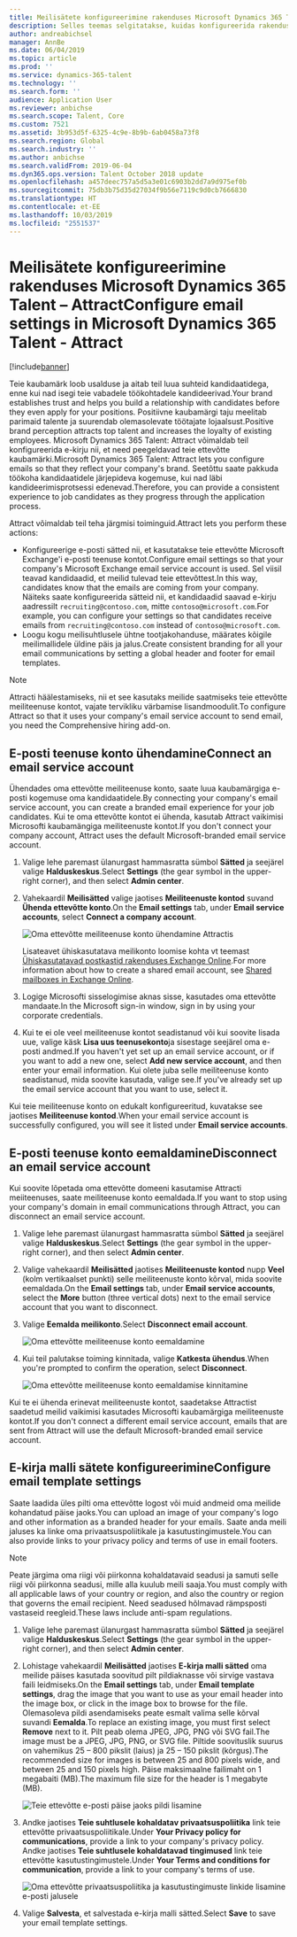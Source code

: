 ```yaml
---
title: Meilisätete konfigureerimine rakenduses Microsoft Dynamics 365 Talent – Attract
description: Selles teemas selgitatakse, kuidas konfigureerida rakenduse Microsoft Dynamics 365 Talent - Attract saadetud e-posti sätteid.
author: andreabichsel
manager: AnnBe
ms.date: 06/04/2019
ms.topic: article
ms.prod: ''
ms.service: dynamics-365-talent
ms.technology: ''
ms.search.form: ''
audience: Application User
ms.reviewer: anbichse
ms.search.scope: Talent, Core
ms.custom: 7521
ms.assetid: 3b953d5f-6325-4c9e-8b9b-6ab0458a73f8
ms.search.region: Global
ms.search.industry: ''
ms.author: anbichse
ms.search.validFrom: 2019-06-04
ms.dyn365.ops.version: Talent October 2018 update
ms.openlocfilehash: a457deec757a5d5a3e01c6903b2dd7a9d975ef0b
ms.sourcegitcommit: 75db3b75d35d27034f9b56e7119c9d0cb7666830
ms.translationtype: HT
ms.contentlocale: et-EE
ms.lasthandoff: 10/03/2019
ms.locfileid: "2551537"
---
```

# <a name="configure-email-settings-in-microsoft-dynamics-365-talent---attract"></a><span data-ttu-id="c99ef-103">Meilisätete konfigureerimine rakenduses Microsoft Dynamics 365 Talent – Attract</span><span class="sxs-lookup"><span data-stu-id="c99ef-103">Configure email settings in Microsoft Dynamics 365 Talent - Attract</span></span>

[!include[banner](../includes/banner.md)]

<span data-ttu-id="c99ef-104">Teie kaubamärk loob usalduse ja aitab teil luua suhteid kandidaatidega, enne kui nad isegi teie vabadele töökohtadele kandideerivad.</span><span class="sxs-lookup"><span data-stu-id="c99ef-104">Your brand establishes trust and helps you build a relationship with candidates before they even apply for your positions.</span></span> <span data-ttu-id="c99ef-105">Positiivne kaubamärgi taju meelitab parimaid talente ja suurendab olemasolevate töötajate lojaalsust.</span><span class="sxs-lookup"><span data-stu-id="c99ef-105">Positive brand perception attracts top talent and increases the loyalty of existing employees.</span></span> <span data-ttu-id="c99ef-106">Microsoft Dynamics 365 Talent: Attract võimaldab teil konfigureerida e-kirju nii, et need peegeldavad teie ettevõtte kaubamärki.</span><span class="sxs-lookup"><span data-stu-id="c99ef-106">Microsoft Dynamics 365 Talent: Attract lets you configure emails so that they reflect your company's brand.</span></span> <span data-ttu-id="c99ef-107">Seetõttu saate pakkuda töökoha kandidaatidele järjepideva kogemuse, kui nad läbi kandideerimisprotsessi edenevad.</span><span class="sxs-lookup"><span data-stu-id="c99ef-107">Therefore, you can provide a consistent experience to job candidates as they progress through the application process.</span></span>

<span data-ttu-id="c99ef-108">Attract võimaldab teil teha järgmisi toiminguid.</span><span class="sxs-lookup"><span data-stu-id="c99ef-108">Attract lets you perform these actions:</span></span>

- <span data-ttu-id="c99ef-109">Konfigureerige e-posti sätted nii, et kasutatakse teie ettevõtte Microsoft Exchange'i e-posti teenuse kontot.</span><span class="sxs-lookup"><span data-stu-id="c99ef-109">Configure email settings so that your company's Microsoft Exchange email service account is used.</span></span> <span data-ttu-id="c99ef-110">Sel viisil teavad kandidaadid, et meilid tulevad teie ettevõttest.</span><span class="sxs-lookup"><span data-stu-id="c99ef-110">In this way, candidates know that the emails are coming from your company.</span></span> <span data-ttu-id="c99ef-111">Näiteks saate konfigureerida sätteid nii, et kandidaadid saavad e-kirju aadressilt `recruiting@contoso.com`, mitte `contoso@microsoft.com`.</span><span class="sxs-lookup"><span data-stu-id="c99ef-111">For example, you can configure your settings so that candidates receive emails from `recruiting@contoso.com` instead of `contoso@microsoft.com`.</span></span>
- <span data-ttu-id="c99ef-112">Loogu kogu meilisuhtlusele ühtne tootjakohanduse, määrates kõigile meilimallidele üldine päis ja jalus.</span><span class="sxs-lookup"><span data-stu-id="c99ef-112">Create consistent branding for all your email communications by setting a global header and footer for email templates.</span></span> 

> [!NOTE]
> <span data-ttu-id="c99ef-113">Attracti häälestamiseks, nii et see kasutaks meilide saatmiseks teie ettevõtte meiliteenuse kontot, vajate tervikliku värbamise lisandmoodulit.</span><span class="sxs-lookup"><span data-stu-id="c99ef-113">To configure Attract so that it uses your company's email service account to send email, you need the Comprehensive hiring add-on.</span></span>

## <a name="connect-an-email-service-account"></a><span data-ttu-id="c99ef-114">E-posti teenuse konto ühendamine</span><span class="sxs-lookup"><span data-stu-id="c99ef-114">Connect an email service account</span></span>

<span data-ttu-id="c99ef-115">Ühendades oma ettevõtte meiliteenuse konto, saate luua kaubamärgiga e-posti kogemuse oma kandidaatidele.</span><span class="sxs-lookup"><span data-stu-id="c99ef-115">By connecting your company's email service account, you can create a branded email experience for your job candidates.</span></span> <span data-ttu-id="c99ef-116">Kui te oma ettevõtte kontot ei ühenda, kasutab Attract vaikimisi Microsofti kaubamängiga meiliteenuste kontot.</span><span class="sxs-lookup"><span data-stu-id="c99ef-116">If you don't connect your company account, Attract uses the default Microsoft-branded email service account.</span></span>

1. <span data-ttu-id="c99ef-117">Valige lehe paremast ülanurgast hammasratta sümbol **Sätted** ja seejärel valige **Halduskeskus**.</span><span class="sxs-lookup"><span data-stu-id="c99ef-117">Select **Settings** (the gear symbol in the upper-right corner), and then select **Admin center**.</span></span>
2. <span data-ttu-id="c99ef-118">Vahekaardil **Meilisätted** valige jaotises **Meiliteenuste kontod** suvand **Ühenda ettevõtte konto**.</span><span class="sxs-lookup"><span data-stu-id="c99ef-118">On the **Email settings** tab, under **Email service accounts**, select **Connect a company account**.</span></span>

    ![Oma ettevõtte meiliteenuse konto ühendamine Attractis](./media/attract-admin-email-service-accounts.png)

    <span data-ttu-id="c99ef-120">Lisateavet ühiskasutatava meilikonto loomise kohta vt teemast [Ühiskasutatavad postkastid rakenduses Exchange Online](https://docs.microsoft.com/exchange/collaboration-exo/shared-mailboxes).</span><span class="sxs-lookup"><span data-stu-id="c99ef-120">For more information about how to create a shared email account, see [Shared mailboxes in Exchange Online](https://docs.microsoft.com/exchange/collaboration-exo/shared-mailboxes).</span></span>

3. <span data-ttu-id="c99ef-121">Logige Microsofti sisselogimise aknas sisse, kasutades oma ettevõtte mandaate.</span><span class="sxs-lookup"><span data-stu-id="c99ef-121">In the Microsoft sign-in window, sign in by using your corporate credentials.</span></span>
4. <span data-ttu-id="c99ef-122">Kui te ei ole veel meiliteenuse kontot seadistanud või kui soovite lisada uue, valige käsk **Lisa uus teenusekonto**ja sisestage seejärel oma e-posti andmed.</span><span class="sxs-lookup"><span data-stu-id="c99ef-122">If you haven't yet set up an email service account, or if you want to add a new one, select **Add new service account**, and then enter your email information.</span></span> <span data-ttu-id="c99ef-123">Kui olete juba selle meiliteenuse konto seadistanud, mida soovite kasutada, valige see.</span><span class="sxs-lookup"><span data-stu-id="c99ef-123">If you've already set up the email service account that you want to use, select it.</span></span>

<span data-ttu-id="c99ef-124">Kui teie meiliteenuse konto on edukalt konfigureeritud, kuvatakse see jaotises **Meiliteenuse kontod**.</span><span class="sxs-lookup"><span data-stu-id="c99ef-124">When your email service account is successfully configured, you will see it listed under **Email service accounts**.</span></span>

## <a name="disconnect-an-email-service-account"></a><span data-ttu-id="c99ef-125">E-posti teenuse konto eemaldamine</span><span class="sxs-lookup"><span data-stu-id="c99ef-125">Disconnect an email service account</span></span>

<span data-ttu-id="c99ef-126">Kui soovite lõpetada oma ettevõtte domeeni kasutamise Attracti meiiteenuses, saate meiliteenuse konto eemaldada.</span><span class="sxs-lookup"><span data-stu-id="c99ef-126">If you want to stop using your company's domain in email communications through Attract, you can disconnect an email service account.</span></span>

1. <span data-ttu-id="c99ef-127">Valige lehe paremast ülanurgast hammasratta sümbol **Sätted** ja seejärel valige **Halduskeskus**.</span><span class="sxs-lookup"><span data-stu-id="c99ef-127">Select **Settings** (the gear symbol in the upper-right corner), and then select **Admin center**.</span></span>
2. <span data-ttu-id="c99ef-128">Valige vahekaardil **Meilisätted** jaotises **Meiliteenuste kontod** nupp **Veel** (kolm vertikaalset punkti) selle meiliteenuste konto kõrval, mida soovite eemaldada.</span><span class="sxs-lookup"><span data-stu-id="c99ef-128">On the **Email settings** tab, under **Email service accounts**, select the **More** button (three vertical dots) next to the email service account that you want to disconnect.</span></span>
3. <span data-ttu-id="c99ef-129">Valige **Eemalda meilikonto**.</span><span class="sxs-lookup"><span data-stu-id="c99ef-129">Select **Disconnect email account**.</span></span>

    ![Oma ettevõtte meiliteenuse konto eemaldamine](./media/attract-admin-disconnect-email-account.png)

4. <span data-ttu-id="c99ef-131">Kui teil palutakse toiming kinnitada, valige **Katkesta ühendus**.</span><span class="sxs-lookup"><span data-stu-id="c99ef-131">When you're prompted to confirm the operation, select **Disconnect**.</span></span>

    ![Oma ettevõtte meiliteenuse konto eemaldamise kinnitamine](./media/attract-admin-email-confirm-disconnect.png)

<span data-ttu-id="c99ef-133">Kui te ei ühenda erinevat meiliteenuste kontot, saadetakse Attractist saadetud meilid vaikimisi kasutades Microsofti kaubamärgiga meiliteenuste kontot.</span><span class="sxs-lookup"><span data-stu-id="c99ef-133">If you don't connect a different email service account, emails that are sent from Attract will use the default Microsoft-branded email service account.</span></span>

## <a name="configure-email-template-settings"></a><span data-ttu-id="c99ef-134">E-kirja malli sätete konfigureerimine</span><span class="sxs-lookup"><span data-stu-id="c99ef-134">Configure email template settings</span></span>

<span data-ttu-id="c99ef-135">Saate laadida üles pilti oma ettevõtte logost või muid andmeid oma meilide kohandatud päise jaoks.</span><span class="sxs-lookup"><span data-stu-id="c99ef-135">You can upload an image of your company's logo and other information as a branded header for your emails.</span></span> <span data-ttu-id="c99ef-136">Saate anda meili jaluses ka linke oma privaatsuspoliitikale ja kasutustingimustele.</span><span class="sxs-lookup"><span data-stu-id="c99ef-136">You can also provide links to your privacy policy and terms of use in email footers.</span></span>

> [!NOTE]
> <span data-ttu-id="c99ef-137">Peate järgima oma riigi või piirkonna kohaldatavaid seadusi ja samuti selle riigi või piirkonna seadusi, mille alla kuulub meili saaja.</span><span class="sxs-lookup"><span data-stu-id="c99ef-137">You must comply with all applicable laws of your country or region, and also the country or region that governs the email recipient.</span></span> <span data-ttu-id="c99ef-138">Need seadused hõlmavad rämpsposti vastaseid reegleid.</span><span class="sxs-lookup"><span data-stu-id="c99ef-138">These laws include anti-spam regulations.</span></span>

1. <span data-ttu-id="c99ef-139">Valige lehe paremast ülanurgast hammasratta sümbol **Sätted** ja seejärel valige **Halduskeskus**.</span><span class="sxs-lookup"><span data-stu-id="c99ef-139">Select **Settings** (the gear symbol in the upper-right corner), and then select **Admin center**.</span></span>
2. <span data-ttu-id="c99ef-140">Lohistage vahekaardil **Meilisätted** jaotises **E-kirja malli sätted** oma meilide päises kasutada soovitud pilt pildiaknasse või sirvige vastava faili leidmiseks.</span><span class="sxs-lookup"><span data-stu-id="c99ef-140">On the **Email settings** tab, under **Email template settings**, drag the image that you want to use as your email header into the image box, or click in the image box to browse for the file.</span></span> <span data-ttu-id="c99ef-141">Olemasoleva pildi asendamiseks peate esmalt valima selle kõrval suvandi **Eemalda**.</span><span class="sxs-lookup"><span data-stu-id="c99ef-141">To replace an existing image, you must first select **Remove** next to it.</span></span> <span data-ttu-id="c99ef-142">Pilt peab olema JPEG, JPG, PNG või SVG fail.</span><span class="sxs-lookup"><span data-stu-id="c99ef-142">The image must be a JPEG, JPG, PNG, or SVG file.</span></span> <span data-ttu-id="c99ef-143">Piltide soovituslik suurus on vahemikus 25 – 800 pikslit (laius) ja 25 – 150 pikslit (kõrgus).</span><span class="sxs-lookup"><span data-stu-id="c99ef-143">The recommended size for images is between 25 and 800 pixels wide, and between 25 and 150 pixels high.</span></span> <span data-ttu-id="c99ef-144">Päise maksimaalne failimaht on 1 megabaiti (MB).</span><span class="sxs-lookup"><span data-stu-id="c99ef-144">The maximum file size for the header is 1 megabyte (MB).</span></span>

    ![Teie ettevõtte e-posti päise jaoks pildi lisamine](./media/attract-admin-email-header.png)

3. <span data-ttu-id="c99ef-146">Andke jaotises **Teie suhtlusele kohaldatav privaatsuspoliitika** link teie ettevõtte privaatsuspoliitikale.</span><span class="sxs-lookup"><span data-stu-id="c99ef-146">Under **Your Privacy policy for communications**, provide a link to your company's privacy policy.</span></span> <span data-ttu-id="c99ef-147">Andke jaotises **Teie suhtlusele kohaldatavad tingimused** link teie ettevõtte kasutustingimustele.</span><span class="sxs-lookup"><span data-stu-id="c99ef-147">Under **Your Terms and conditions for communication**, provide a link to your company's terms of use.</span></span>

    ![Oma ettevõtte privaatsuspoliitika ja kasutustingimuste linkide lisamine e-posti jalusele](./media/attract-admin-email-footer.png)

4. <span data-ttu-id="c99ef-149">Valige **Salvesta**, et salvestada e-kirja malli sätted.</span><span class="sxs-lookup"><span data-stu-id="c99ef-149">Select **Save** to save your email template settings.</span></span>
